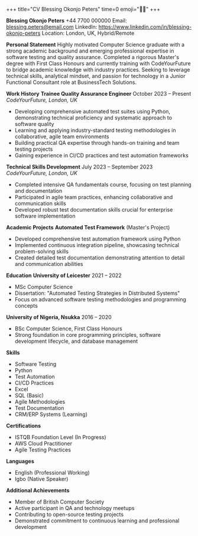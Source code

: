 +++
title="CV Blessing Okonjo Peters" 
time=0 
emoji="✍🏿" 
+++

**Blessing Okonjo Peters**
+44 7700 000000
Email: blessing.peters@email.com
LinkedIn: https://www.linkedin.com/in/blessing-okonjo-peters
Location: London, UK, Hybrid/Remote

**Personal Statement**
Highly motivated Computer Science graduate with a strong academic background and emerging professional expertise in software testing and quality assurance. Completed a rigorous Master's degree with First Class Honours and currently training with CodeYourFuture to bridge academic knowledge with industry practices. Seeking to leverage technical skills, analytical mindset, and passion for technology in a Junior Functional Consultant role at BusinessTech Solutions.

**Work History**
**Trainee Quality Assurance Engineer** October 2023 – Present
_CodeYourFuture, London, UK_

- Developing comprehensive automated test suites using Python, demonstrating technical proficiency and systematic approach to software quality
- Learning and applying industry-standard testing methodologies in collaborative, agile team environments
- Building practical QA expertise through hands-on training and team testing projects
- Gaining experience in CI/CD practices and test automation frameworks

**Technical Skills Development** July 2023 – September 2023
_CodeYourFuture, London, UK_

- Completed intensive QA fundamentals course, focusing on test planning and documentation
- Participated in agile team practices, enhancing collaborative and communication skills
- Developed robust test documentation skills crucial for enterprise software implementation

**Academic Projects**
**Automated Test Framework** (Master's Project)

- Developed comprehensive test automation framework using Python
- Implemented continuous integration pipeline, showcasing technical problem-solving skills
- Created detailed test documentation demonstrating attention to detail and communication abilities

**Education**
**University of Leicester** 2021 – 2022

- MSc Computer Science
- Dissertation: "Automated Testing Strategies in Distributed Systems"
- Focus on advanced software testing methodologies and programming concepts

**University of Nigeria, Nsukka** 2016 – 2020

- BSc Computer Science, First Class Honours
- Strong foundation in core programming principles, software development lifecycle, and database management

**Skills**

- Software Testing
- Python
- Test Automation
- CI/CD Practices
- Excel
- SQL (Basic)
- Agile Methodologies
- Test Documentation
- CRM/ERP Systems (Learning)

**Certifications**

- ISTQB Foundation Level (In Progress)
- AWS Cloud Practitioner
- Agile Testing Practices

**Languages**

- English (Professional Working)
- Igbo (Native Speaker)

**Additional Achievements**

- Member of British Computer Society
- Active participant in QA and technology meetups
- Contributing to open-source testing projects
- Demonstrated commitment to continuous learning and professional development
